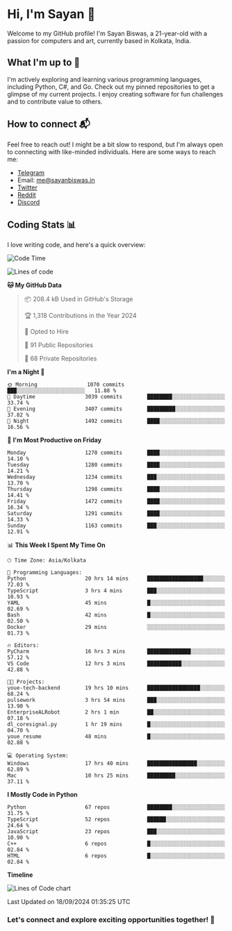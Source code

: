 # Hi, I'm Sayan 👋

Welcome to my GitHub profile! I'm Sayan Biswas, a 21-year-old with a passion for computers and art, currently based in Kolkata, India.

## What I'm up to 🚀

I'm actively exploring and learning various programming languages, including Python, C#, and Go. Check out my pinned repositories to get a glimpse of my current projects. I enjoy creating software for fun challenges and to contribute value to others.

## How to connect 📬

Feel free to reach out! I might be a bit slow to respond, but I'm always open to connecting with like-minded individuals. Here are some ways to reach me:

- [Telegram](https://t.me/dank_as_fuck)
- Email: [me@sayanbiswas.in](mailto:me@sayanbiswas.in)
- [Twitter](https://twitter.com/TheDankDel)
- [Reddit](https://www.reddit.com/user/dank_as_fuck_/)
- [Discord](https://discordapp.com/users/506536929152466945)

## Coding Stats 📊

I love writing code, and here's a quick overview:

<!--START_SECTION:waka-->
![Code Time](http://img.shields.io/badge/Code%20Time-1%2C763%20hrs%2031%20mins-blue)

![Lines of code](https://img.shields.io/badge/From%20Hello%20World%20I%27ve%20Written-6.0%20million%20lines%20of%20code-blue)

**🐱 My GitHub Data** 

> 📦 208.4 kB Used in GitHub's Storage 
 > 
> 🏆 1,318 Contributions in the Year 2024
 > 
> 💼 Opted to Hire
 > 
> 📜 91 Public Repositories 
 > 
> 🔑 68 Private Repositories 
 > 
**I'm a Night 🦉** 

```text
🌞 Morning                1070 commits        ███░░░░░░░░░░░░░░░░░░░░░░   11.88 % 
🌆 Daytime                3039 commits        ████████░░░░░░░░░░░░░░░░░   33.74 % 
🌃 Evening                3407 commits        █████████░░░░░░░░░░░░░░░░   37.82 % 
🌙 Night                  1492 commits        ████░░░░░░░░░░░░░░░░░░░░░   16.56 % 
```
📅 **I'm Most Productive on Friday** 

```text
Monday                   1270 commits        ████░░░░░░░░░░░░░░░░░░░░░   14.10 % 
Tuesday                  1280 commits        ████░░░░░░░░░░░░░░░░░░░░░   14.21 % 
Wednesday                1234 commits        ███░░░░░░░░░░░░░░░░░░░░░░   13.70 % 
Thursday                 1298 commits        ████░░░░░░░░░░░░░░░░░░░░░   14.41 % 
Friday                   1472 commits        ████░░░░░░░░░░░░░░░░░░░░░   16.34 % 
Saturday                 1291 commits        ████░░░░░░░░░░░░░░░░░░░░░   14.33 % 
Sunday                   1163 commits        ███░░░░░░░░░░░░░░░░░░░░░░   12.91 % 
```


📊 **This Week I Spent My Time On** 

```text
🕑︎ Time Zone: Asia/Kolkata

💬 Programming Languages: 
Python                   20 hrs 14 mins      ██████████████████░░░░░░░   72.03 % 
TypeScript               3 hrs 4 mins        ███░░░░░░░░░░░░░░░░░░░░░░   10.93 % 
YAML                     45 mins             █░░░░░░░░░░░░░░░░░░░░░░░░   02.69 % 
Bash                     42 mins             █░░░░░░░░░░░░░░░░░░░░░░░░   02.50 % 
Docker                   29 mins             ░░░░░░░░░░░░░░░░░░░░░░░░░   01.73 % 

🔥 Editors: 
PyCharm                  16 hrs 3 mins       ██████████████░░░░░░░░░░░   57.12 % 
VS Code                  12 hrs 3 mins       ███████████░░░░░░░░░░░░░░   42.88 % 

🐱‍💻 Projects: 
youe-tech-backend        19 hrs 10 mins      █████████████████░░░░░░░░   68.24 % 
pulsework                3 hrs 54 mins       ███░░░░░░░░░░░░░░░░░░░░░░   13.90 % 
EnterpriseALRobot        2 hrs 1 min         ██░░░░░░░░░░░░░░░░░░░░░░░   07.18 % 
dl_coresignal.py         1 hr 19 mins        █░░░░░░░░░░░░░░░░░░░░░░░░   04.70 % 
youe_resume              48 mins             █░░░░░░░░░░░░░░░░░░░░░░░░   02.88 % 

💻 Operating System: 
Windows                  17 hrs 40 mins      ████████████████░░░░░░░░░   62.89 % 
Mac                      10 hrs 25 mins      █████████░░░░░░░░░░░░░░░░   37.11 % 
```

**I Mostly Code in Python** 

```text
Python                   67 repos            ████████░░░░░░░░░░░░░░░░░   31.75 % 
TypeScript               52 repos            ██████░░░░░░░░░░░░░░░░░░░   24.64 % 
JavaScript               23 repos            ███░░░░░░░░░░░░░░░░░░░░░░   10.90 % 
C++                      6 repos             █░░░░░░░░░░░░░░░░░░░░░░░░   02.84 % 
HTML                     6 repos             █░░░░░░░░░░░░░░░░░░░░░░░░   02.84 % 
```



**Timeline**

![Lines of Code chart](https://raw.githubusercontent.com/Dank-del/Dank-del/main/assets/bar_graph.png)


 Last Updated on 18/09/2024 01:35:25 UTC
<!--END_SECTION:waka-->

### Let's connect and explore exciting opportunities together! 🚀
